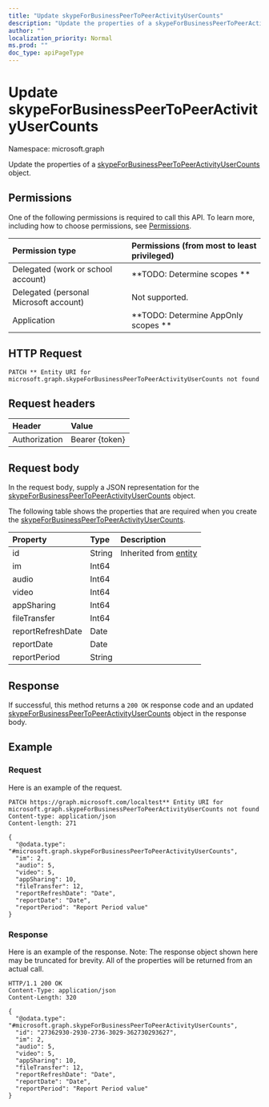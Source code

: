 ```yaml
---
title: "Update skypeForBusinessPeerToPeerActivityUserCounts"
description: "Update the properties of a skypeForBusinessPeerToPeerActivityUserCounts object."
author: ""
localization_priority: Normal
ms.prod: ""
doc_type: apiPageType
---
```


# Update skypeForBusinessPeerToPeerActivityUserCounts

Namespace: microsoft.graph

Update the properties of a [skypeForBusinessPeerToPeerActivityUserCounts](../resources/skypeforbusinesspeertopeeractivityusercounts.md) object.

## Permissions
One of the following permissions is required to call this API. To learn more, including how to choose permissions, see [Permissions](/concepts/permissions-reference.md).

|Permission type|Permissions (from most to least privileged)|
|:---|:---|
|Delegated (work or school account)|**TODO: Determine scopes **|
|Delegated (personal Microsoft account)|Not supported.|
|Application|**TODO: Determine AppOnly scopes **|

## HTTP Request
<!-- {
  "blockType": "ignored"
}
-->
``` http
PATCH ** Entity URI for microsoft.graph.skypeForBusinessPeerToPeerActivityUserCounts not found
```

## Request headers
|Header|Value|
|:---|:---|
|Authorization|Bearer {token}|

## Request body
In the request body, supply a JSON representation for the [skypeForBusinessPeerToPeerActivityUserCounts](../resources/skypeforbusinesspeertopeeractivityusercounts.md) object.

The following table shows the properties that are required when you create the [skypeForBusinessPeerToPeerActivityUserCounts](../resources/skypeforbusinesspeertopeeractivityusercounts.md).

|Property|Type|Description|
|:---|:---|:---|
|id|String| Inherited from [entity](../resources/entity.md)|
|im|Int64||
|audio|Int64||
|video|Int64||
|appSharing|Int64||
|fileTransfer|Int64||
|reportRefreshDate|Date||
|reportDate|Date||
|reportPeriod|String||



## Response
If successful, this method returns a `200 OK` response code and an updated [skypeForBusinessPeerToPeerActivityUserCounts](../resources/skypeforbusinesspeertopeeractivityusercounts.md) object in the response body.

## Example

### Request
Here is an example of the request.
<!-- {
  "blockType": "request",
  "name": "update_skypeforbusinesspeertopeeractivityusercounts"
}
-->
``` http
PATCH https://graph.microsoft.com/localtest** Entity URI for microsoft.graph.skypeForBusinessPeerToPeerActivityUserCounts not found
Content-type: application/json
Content-length: 271

{
  "@odata.type": "#microsoft.graph.skypeForBusinessPeerToPeerActivityUserCounts",
  "im": 2,
  "audio": 5,
  "video": 5,
  "appSharing": 10,
  "fileTransfer": 12,
  "reportRefreshDate": "Date",
  "reportDate": "Date",
  "reportPeriod": "Report Period value"
}
```

### Response
Here is an example of the response. Note: The response object shown here may be truncated for brevity. All of the properties will be returned from an actual call.
<!-- {
  "blockType": "response",
  "truncated": true
}
-->
``` http
HTTP/1.1 200 OK
Content-Type: application/json
Content-Length: 320

{
  "@odata.type": "#microsoft.graph.skypeForBusinessPeerToPeerActivityUserCounts",
  "id": "27362930-2930-2736-3029-362730293627",
  "im": 2,
  "audio": 5,
  "video": 5,
  "appSharing": 10,
  "fileTransfer": 12,
  "reportRefreshDate": "Date",
  "reportDate": "Date",
  "reportPeriod": "Report Period value"
}
```

